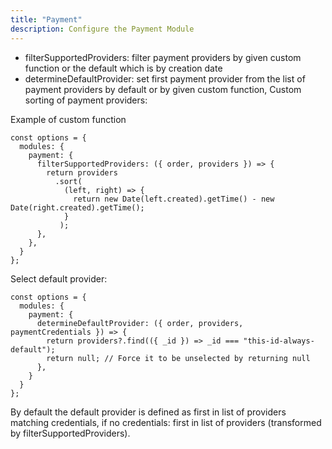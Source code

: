 ```yaml
---
title: "Payment"
description: Configure the Payment Module
---
```


- filterSupportedProviders: filter payment providers by given custom function or the default which is by creation date
- determineDefaultProvider: set first payment provider from the list of payment providers by default or by given custom function,
Custom sorting of payment providers:

Example of custom function

```
const options = {
  modules: {
    payment: {
      filterSupportedProviders: ({ order, providers }) => {
        return providers
          .sort(
            (left, right) => {
              return new Date(left.created).getTime() - new Date(right.created).getTime();
            }
           );
      },
    },
  }
};
```


Select default provider:

```
const options = {
  modules: {
    payment: {
      determineDefaultProvider: ({ order, providers, paymentCredentials }) => {
        return providers?.find(({ _id }) => _id === "this-id-always-default");
        return null; // Force it to be unselected by returning null
      },
    }
  }
};
```

By default the default provider is defined as first in list of providers matching credentials, if no credentials: first in list of providers (transformed by filterSupportedProviders).